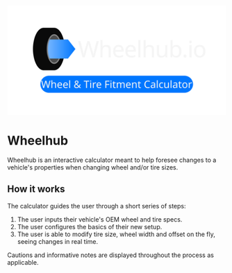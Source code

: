 ![Wheelhub.io - A wheel and tire fitment calculator](https://github.com/ericcanam/wheelsizer/blob/main/wheelsizer/public/assets/logo_u2.svg?raw=true)

# Wheelhub
Wheelhub is an interactive calculator meant to help foresee changes to a vehicle's
properties when changing wheel and/or tire sizes.

## How it works
The calculator guides the user through a short series of steps:

1. The user inputs their vehicle's OEM wheel and tire specs.
2. The user configures the basics of their new setup.
3. The user is able to modify tire size, wheel width and offset on the fly, seeing
changes in real time.

Cautions and informative notes are displayed throughout the process as applicable.